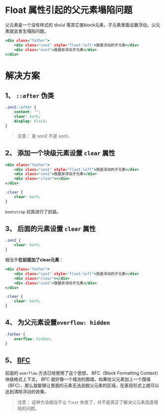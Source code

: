 # Float 属性引起的父元素塌陷问题
父元素是一个没有样式的 div/ul 等其它类block元素，子元素里面设置浮动，父元素就会发生塌陷问题。  

```htm
<div class="father">
    <div class="son1" style="float:left">我是浮动的子元素</div>
    <div class="son2">我是非浮动子元素</div>
</div>
```

# 解决方案

## 1、 `::after` 伪类
```css
.son2::after {
    content: "";
    clear: both;
    display: block;
}
```
>注意： 是 son2 不是 son1。  

## 2、 添加一个块级元素设置 `clear` 属性
```htm
<div class="father">
    <div class="son1" style="float:left">我是浮动的子元素</div>
    <div class="son2">我是非浮动子元素</div>
    <div class="clear"></div>
</div>
```
```css
.clear {
    clear: both;
}
```
`bootstrap` 对其进行了封装。  

## 3、 后面的元素设置 `clear` 属性
```css
.son2 {
    clear: both;
}
```
相当于**在前面加了clear元素**：  
```htm
<div class="father">
    <div class="son1" style="float:left">我是浮动的子元素</div>
    <div class="clear"></div>
    <div class="son2">我是非浮动子元素</div>
</div>
```
```css
.clear {
    clear: both;
}
```

## 4、 为父元素设置`overflow: hidden`
```css
.father {
    overflow: hidden;
}
```

## 5、 [BFC](https://blog.csdn.net/qq_40282732/article/details/88058145)
前面的 `overflow` 方法已经使用了这个思想， BFC（Block Formatting Context） 块级格式上下文。 BFC 就好像一个城池的围墙，如果给父元素加上一个围墙（BFC），那么就能够让里面的元素无法逃脱父元素的区域，在表现形式上就可以达到清除浮动的效果。  

>注意： 这种方法相当于让 `float` 失效了，并不是真正了解决父元素高度塌陷的问题。  

